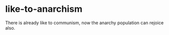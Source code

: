 # like-to-anarchism
There is already like to communism, now the anarchy population can rejoice also.
